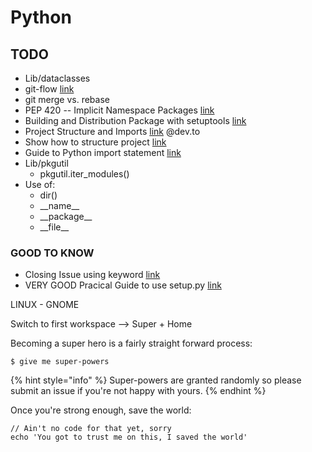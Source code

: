 # Python

## TODO

* Lib/dataclasses
* git-flow [link](https://medium.com/datadriveninvestor/git-rebase-vs-merge-cc5199edd77c)
* git merge vs. rebase
* PEP 420 -- Implicit Namespace Packages [link](https://www.python.org/dev/peps/pep-0420/)
* Building and Distribution Package with setuptools [link](https://setuptools.readthedocs.io/en/latest/setuptools.html)
* Project Structure and Imports [link](https://dev.to/codemouse92/dead-simple-python-project-structure-and-imports-38c6) @dev.to
* Show how to structure project [link](https://github.com/bast/somepackage)
* Guide to Python import statement [link](https://chrisyeh96.github.io/2017/08/08/definitive-guide-python-imports.html)
* Lib/pkgutil
  * pkgutil.iter\_modules\(\)
* Use of:
  * dir\(\)
  * \_\_name\_\_
  * \_\_package\_\_
  * \_\_file\_\_

### GOOD TO KNOW

* Closing Issue using keyword [link](https://help.github.com/en/articles/closing-issues-using-keywords)
* VERY GOOD Pracical Guide to use setup.py [link](https://blog.godatadriven.com/setup-py)

LINUX - GNOME

Switch to first workspace --&gt; Super + Home





Becoming a super hero is a fairly straight forward process:

```
$ give me super-powers
```

{% hint style="info" %}
 Super-powers are granted randomly so please submit an issue if you're not happy with yours.
{% endhint %}

Once you're strong enough, save the world:

```
// Ain't no code for that yet, sorry
echo 'You got to trust me on this, I saved the world'
```

